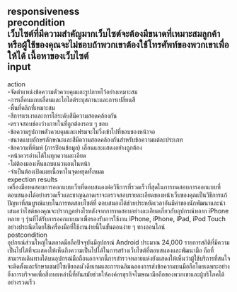 responsiveness  
precondition  
  เว็บไซต์ที่มีความสำคัญมากเว็บไซต์จะต้องมีขนาดที่เหมาะสมลูกค้าหรือผู้ใช้ของคุณจะไม่ชอบถ้าพวกเขาต้องใช้โทรศัพท์ของพวกเขาเพื่อให้ได้ เนื้อหาของเว็บไซต์  
input  
   - 
action  
  -จัดตำแหน่งข้อความตัวควบคุมและรูปภาพไว้อย่างเหมาะสม  
  -การเลื่อนแถบเลื่อนและไฮไลต์ระบุสถานะและการเปลี่ยนสี  
  -พื้นที่คลิกที่เหมาะสม  
  -สีการแรเงาและการไล่ระดับสีมีความสอดคล้องกัน  
  -ตรวจสอบช่องว่างภายในที่ถูกต้องรอบ ๆ ขอบ  
  -ข้อความรูปภาพตัวควบคุมและเฟรมจะไม่วิ่งเข้าไปที่ขอบของหน้าจอ  
  -ขนาดแบบอักษรลักษณะและสีมีความสอดคล้องกันสำหรับข้อความแต่ละประเภท  
  -ข้อความที่พิมพ์ (การป้อนข้อมูล) เลื่อนและแสดงอย่างถูกต้อง  
  -หน้าควรอ่านได้ในทุกความละเอียด  
  -ไม่ต้องมองเห็นแถบแนวนอนในหน้า  
  -จำเป็นต้องเปิดเผยเนื้อหาในจุดหยุดทั้งหมด  
expection results   
    เครื่องมือทดสอบการออกแบบเว็บที่ตอบสนองต่อวิธีการที่รวดเร็วที่สุดในการทดสอบการออกแบบที่ตอบสนองได้อย่างรวดเร็วและชาญฉลาดเราจะตรวจสอบรายละเอียดของหน้าเว็บของคุณเป็นวิธีการแก้ปัญหาที่สมบูรณ์แบบในการทดสอบไซต์ที่ ตอบสนองได้ช่วยประหยัดเวลาอันมีค่าของนักพัฒนาและนำเสนอว่าไซต์ของคุณจะปรากฏอย่างไรหลังจากการทดสอบอย่างละเอียดเกี่ยวกับอุปกรณ์หลาก iPhone หลาย ๆ รุ่นที่ได้รับการออกแบบมาเพื่อรองรับการใช้งาน iPhone, iPhone, iPad, iPod Touch อย่างประณีตโดยใช้เครื่องมือที่ใช้งานง่ายนี้ในขั้นตอนง่าย ๆ ทางออนไลน์   
 postcondition  
	  อุปกรณ์ส่วนใหญ่ในตลาดมือถือปัจจุบันมีอุปกรณ์ Android ประมาณ 24,000 รายการสถิติที่มีความเป็นไปได้ที่จะแสดงให้เห็นถึงความเป็นไปได้ในการสร้างเว็บไซต์ที่ตอบสนองและพัฒนามือ ถือที่สามารถเดินทางได้บนอุปกรณ์มือถือนอกจากนี้การสำรวจหลายแห่งยังแสดงให้เห็นว่าผู้ใช้บริการที่สนใจจะติดตั้งและรักษาแชมป์โซเชียลลม ีเดียเกมและการเฉลิมฉลองการส่งข้อความบนมือถือโดยเฉพาะอย่างยิ่งการบริจาคเพื่อสิ่งทอเหล่านี้ที่ทันสมัยช่วยให้องค์กรธุรกิจโฆษณามือถือของพวกเขาและผู้บริโภคได้อย่างรวดเร็ว
